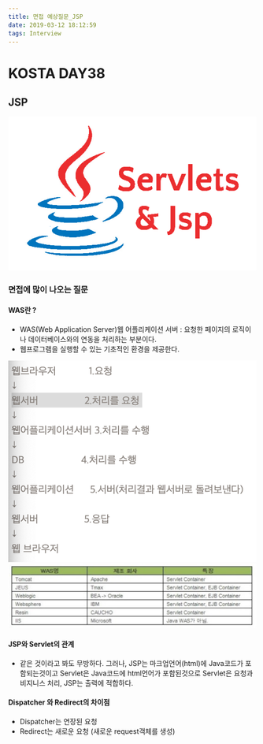 ```yaml
---
title: 면접 예상질문_JSP
date: 2019-03-12 18:12:59
tags: Interview
---
```

# KOSTA DAY38
## JSP
![JSP](/images/JSP_logo.png)

### 면접에 많이 나오는 질문
#### WAS란 ?
- WAS(Web Application Server)웹 어플리케이션 서버 : 요청한 페이지의 로직이나 데이터베이스와의 연동을 처리하는 부분이다.
- 웹프로그램을 실행할 수 있는 기초적인 환경을 제공한다.

![JSP](/images/jsp/JSP01-10.png)
![JSP](/images/jsp/JSP01-11.png)

#### JSP와 Servlet의 관계
- 같은 것이라고 봐도 무방하다.
그러나, JSP는 마크업언어(html)에 Java코드가 포함되는것이고
Servlet은 Java코드에 html언어가 포함된것으로
Servlet은 요청과 비지니스 처리, JSP는 출력에 적합하다.

#### Dispatcher 와 Redirect의 차이점
- Dispatcher는 연장된 요청
- Redirect는 새로운 요청 (새로운 request객체를 생성)
<br><br>


